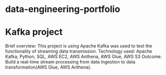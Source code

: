 # data-engineering-portfolio

# Kafka project
Brief overview: This project is using Apache Kafka was used to test the functionality of streaming data transmission.
Technology used: Apache Kafka, Python, SQL, AWS EC2, AWS Anthena, AWS Glue, AWS S3
Outcome: Build a real-time stream processing from data ingestion to data transformation(AWS Glue, AWS Anthena). 
